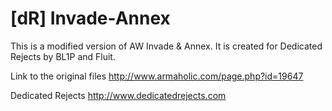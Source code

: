 [dR] Invade-Annex
=================


This is a modified version of AW Invade & Annex.
It is created for Dedicated Rejects by BL1P and Fluit.

Link to the original files
http://www.armaholic.com/page.php?id=19647

Dedicated Rejects
http://www.dedicatedrejects.com
